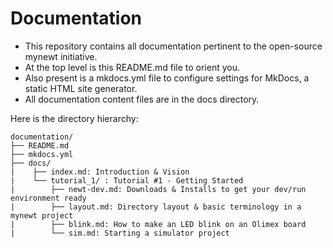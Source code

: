 # Documentation

+ This repository contains all documentation pertinent to the open-source mynewt initiative. 
+ At the top level is this README.md file to orient you.
+ Also present is a mkdocs.yml file to configure settings for MkDocs, a static HTML site generator.
+ All documentation content files are in the docs directory.

Here is the directory hierarchy:

```
documentation/
├── README.md
├── mkdocs.yml
├── docs/
|    ├── index.md: Introduction & Vision
|    └── tutorial_1/ : Tutorial #1 - Getting Started  
|        ├── newt-dev.md: Downloads & Installs to get your dev/run environment ready
|        ├── layout.md: Directory layout & basic terminology in a mynewt project
|        ├── blink.md: How to make an LED blink on an Olimex board
|        └── sim.md: Starting a simulator project
```
